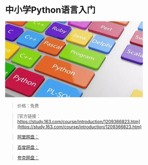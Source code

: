 # 中小学Python语言入门

![img](../../../assets/study163/free/e1ee617fcaad4a31ab6935dded6c0045.jpg)

> 价格：免费

> [官方链接：https://study.163.com/course/introduction/1209366823.htm](https://study.163.com/course/introduction/1209366823.htm)

> [阿里网盘：]()

> [百度网盘：]()

> [夸克网盘：]()
